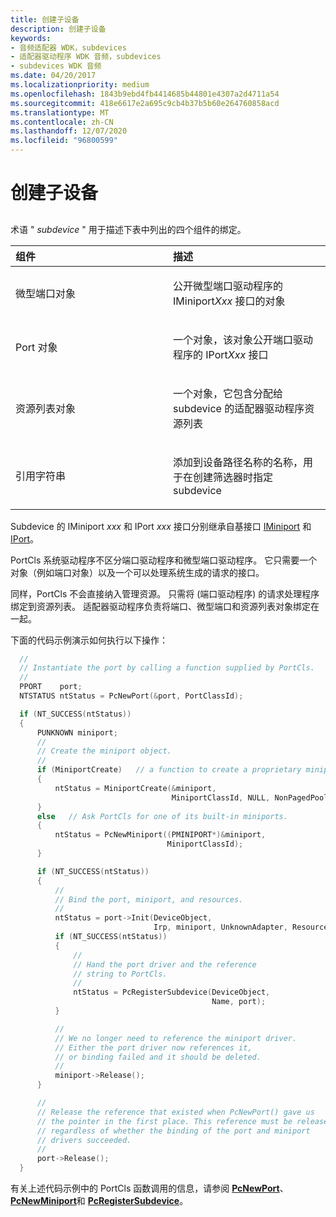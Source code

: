 ```yaml
---
title: 创建子设备
description: 创建子设备
keywords:
- 音频适配器 WDK，subdevices
- 适配器驱动程序 WDK 音频，subdevices
- subdevices WDK 音频
ms.date: 04/20/2017
ms.localizationpriority: medium
ms.openlocfilehash: 1843b9ebd4fb4414685b44801e4307a2d4711a54
ms.sourcegitcommit: 418e6617e2a695c9cb4b37b5b60e264760858acd
ms.translationtype: MT
ms.contentlocale: zh-CN
ms.lasthandoff: 12/07/2020
ms.locfileid: "96800599"
---
```

# <a name="subdevice-creation"></a>创建子设备


## <span id="subdevice_creation"></span><span id="SUBDEVICE_CREATION"></span>


术语 " *subdevice* " 用于描述下表中列出的四个组件的绑定。

<table>
<colgroup>
<col width="50%" />
<col width="50%" />
</colgroup>
<thead>
<tr class="header">
<th align="left">组件</th>
<th align="left">描述</th>
</tr>
</thead>
<tbody>
<tr class="odd">
<td align="left"><p>微型端口对象</p></td>
<td align="left"><p>公开微型端口驱动程序的 IMiniport<em>Xxx</em> 接口的对象</p></td>
</tr>
<tr class="even">
<td align="left"><p>Port 对象</p></td>
<td align="left"><p>一个对象，该对象公开端口驱动程序的 IPort<em>Xxx</em> 接口</p></td>
</tr>
<tr class="odd">
<td align="left"><p>资源列表对象</p></td>
<td align="left"><p>一个对象，它包含分配给 subdevice 的适配器驱动程序资源列表</p></td>
</tr>
<tr class="even">
<td align="left"><p>引用字符串</p></td>
<td align="left"><p>添加到设备路径名称的名称，用于在创建筛选器时指定 subdevice</p></td>
</tr>
</tbody>
</table>

 

Subdevice 的 IMiniport *xxx* 和 IPort *xxx* 接口分别继承自基接口 [IMiniport](/windows-hardware/drivers/ddi/portcls/nn-portcls-iminiport) 和 [IPort](/windows-hardware/drivers/ddi/portcls/nn-portcls-iport)。

PortCls 系统驱动程序不区分端口驱动程序和微型端口驱动程序。 它只需要一个对象（例如端口对象）以及一个可以处理系统生成的请求的接口。

同样，PortCls 不会直接纳入管理资源。 只需将 (端口驱动程序) 的请求处理程序绑定到资源列表。 适配器驱动程序负责将端口、微型端口和资源列表对象绑定在一起。

下面的代码示例演示如何执行以下操作：

```cpp
  //
  // Instantiate the port by calling a function supplied by PortCls.
  //
  PPORT    port;
  NTSTATUS ntStatus = PcNewPort(&port, PortClassId);

  if (NT_SUCCESS(ntStatus))
  {
      PUNKNOWN miniport;
      //
      // Create the miniport object.
      //
      if (MiniportCreate)   // a function to create a proprietary miniport
      {
          ntStatus = MiniportCreate(&miniport,
                                    MiniportClassId, NULL, NonPagedPool);
      }
      else   // Ask PortCls for one of its built-in miniports.
      {
          ntStatus = PcNewMiniport((PMINIPORT*)&miniport,
                                   MiniportClassId);
      }

      if (NT_SUCCESS(ntStatus))
      {
          //
          // Bind the port, miniport, and resources.
          //
          ntStatus = port->Init(DeviceObject,
                                Irp, miniport, UnknownAdapter, ResourceList);
          if (NT_SUCCESS(ntStatus))
          {
              //
              // Hand the port driver and the reference
              // string to PortCls.
              //
              ntStatus = PcRegisterSubdevice(DeviceObject,
                                             Name, port);
          }

          //
          // We no longer need to reference the miniport driver.
          // Either the port driver now references it,
          // or binding failed and it should be deleted.
          //
          miniport->Release();
      }

      //
      // Release the reference that existed when PcNewPort() gave us
      // the pointer in the first place. This reference must be released
      // regardless of whether the binding of the port and miniport
      // drivers succeeded.
      //
      port->Release();
  }
```

有关上述代码示例中的 PortCls 函数调用的信息，请参阅 [**PcNewPort**](/windows-hardware/drivers/ddi/portcls/nf-portcls-pcnewport)、 [**PcNewMiniport**](/windows-hardware/drivers/ddi/portcls/nf-portcls-pcnewminiport)和 [**PcRegisterSubdevice**](/windows-hardware/drivers/ddi/portcls/nf-portcls-pcregistersubdevice)。

 

